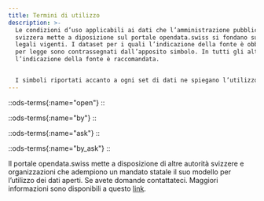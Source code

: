 ```yaml
---
title: Termini di utilizzo
description: >-
  Le condizioni d’uso applicabili ai dati che l’amministrazione pubblica
  svizzera mette a diposizione sul portale opendata.swiss si fondano sulle basi
  legali vigenti. I dataset per i quali l’indicazione della fonte è obbligatoria
  per legge sono contrassegnati dall’apposito simbolo. In tutti gli altri casi
  l’indicazione della fonte è raccomandata.


  I simboli riportati accanto a ogni set di dati ne spiegano l’utilizzo ammesso. Tutti i fornitori di dati sono tenuti a usare gli stessi simboli.
---
```


::ods-terms{:name="open"}
::

::ods-terms{:name="by"}
::

::ods-terms{:name="ask"}
::

::ods-terms{:name="by_ask"}
::

Il portale opendata.swiss mette a disposizione di altre autorità svizzere e organizzazioni che adempiono un mandato statale il suo modello per l’utilizzo dei dati aperti. Se avete domande contattateci. Maggiori informazioni sono disponibili a questo [link](http://handbook.opendata.swiss/).
